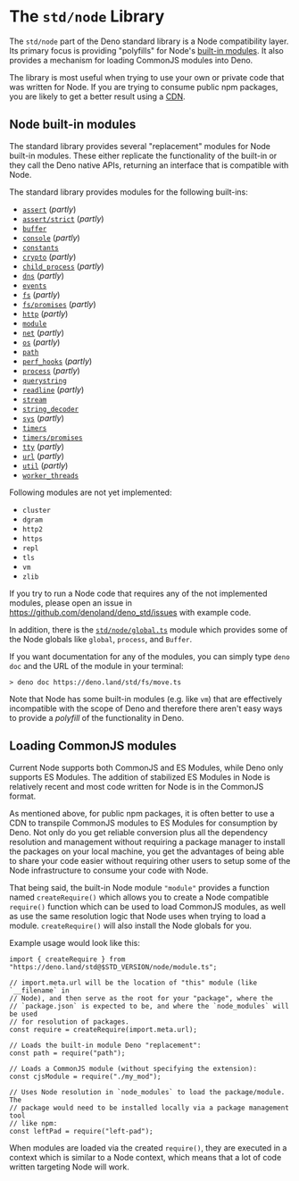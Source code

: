 # The `std/node` Library

The `std/node` part of the Deno standard library is a Node compatibility layer.
Its primary focus is providing "polyfills" for Node's
[built-in modules](https://github.com/denoland/deno_std/tree/main/node#supported-builtins).
It also provides a mechanism for loading CommonJS modules into Deno.

The library is most useful when trying to use your own or private code that was
written for Node. If you are trying to consume public npm packages, you are
likely to get a better result using a [CDN](./cdns.md).

## Node built-in modules

The standard library provides several "replacement" modules for Node built-in
modules. These either replicate the functionality of the built-in or they call
the Deno native APIs, returning an interface that is compatible with Node.

The standard library provides modules for the following built-ins:

- [`assert`](https://deno.land/std/node/assert.ts) (_partly_)
- [`assert/strict`](https://deno.land/std/node/assert/strict.ts) (_partly_)
- [`buffer`](https://deno.land/std/node/buffer.ts)
- [`console`](https://deno.land/std/node/console.ts) (_partly_)
- [`constants`](https://deno.land/std/node/constants.ts)
- [`crypto`](https://deno.land/std/node/crypto.ts) (_partly_)
- [`child_process`](https://deno.land/std/node/child_process.ts) (_partly_)
- [`dns`](https://deno.land/std/node/dns.ts) (_partly_)
- [`events`](https://deno.land/std/node/events.ts)
- [`fs`](https://deno.land/std/node/fs.ts) (_partly_)
- [`fs/promises`](https://deno.land/std/node/fs/promises.ts) (_partly_)
- [`http`](https://deno.land/std/node/http.ts) (_partly_)
- [`module`](https://deno.land/std/node/module.ts)
- [`net`](https://deno.land/std/node/net.ts) (_partly_)
- [`os`](https://deno.land/std/node/os.ts) (_partly_)
- [`path`](https://deno.land/std/node/path.ts)
- [`perf_hooks`](https://deno.land/std/node/perf_hooks.ts) (_partly_)
- [`process`](https://deno.land/std/node/process.ts) (_partly_)
- [`querystring`](https://deno.land/std/node/querystring.ts)
- [`readline`](https://deno.land/std/node/readline.ts) (_partly_)
- [`stream`](https://deno.land/std/node/stream.ts)
- [`string_decoder`](https://deno.land/std/node/string_decoder.ts)
- [`sys`](https://deno.land/std/node/sys.ts) (_partly_)
- [`timers`](https://deno.land/std/node/timers.ts)
- [`timers/promises`](https://deno.land/std/node/timers/promises.ts)
- [`tty`](https://deno.land/std/node/tty.ts) (_partly_)
- [`url`](https://deno.land/std/node/url.ts) (_partly_)
- [`util`](https://deno.land/std/node/util.ts) (_partly_)
- [`worker_threads`](https://deno.land/std/node/worker_threads.ts)

Following modules are not yet implemented:

- `cluster`
- `dgram`
- `http2`
- `https`
- `repl`
- `tls`
- `vm`
- `zlib`

If you try to run a Node code that requires any of the not implemented modules,
please open an issue in https://github.com/denoland/deno_std/issues with example
code.

In addition, there is the
[`std/node/global.ts`](https://deno.land/std/node/global.ts) module which
provides some of the Node globals like `global`, `process`, and `Buffer`.

If you want documentation for any of the modules, you can simply type `deno doc`
and the URL of the module in your terminal:

```
> deno doc https://deno.land/std/fs/move.ts
```

Note that Node has some built-in modules (e.g. like `vm`) that are effectively
incompatible with the scope of Deno and therefore there aren't easy ways to
provide a _polyfill_ of the functionality in Deno.

## Loading CommonJS modules

Current Node supports both CommonJS and ES Modules, while Deno only supports ES
Modules. The addition of stabilized ES Modules in Node is relatively recent and
most code written for Node is in the CommonJS format.

As mentioned above, for public npm packages, it is often better to use a CDN to
transpile CommonJS modules to ES Modules for consumption by Deno. Not only do
you get reliable conversion plus all the dependency resolution and management
without requiring a package manager to install the packages on your local
machine, you get the advantages of being able to share your code easier without
requiring other users to setup some of the Node infrastructure to consume your
code with Node.

That being said, the built-in Node module `"module"` provides a function named
`createRequire()` which allows you to create a Node compatible `require()`
function which can be used to load CommonJS modules, as well as use the same
resolution logic that Node uses when trying to load a module. `createRequire()`
will also install the Node globals for you.

Example usage would look like this:

```ts, ignore
import { createRequire } from "https://deno.land/std@$STD_VERSION/node/module.ts";

// import.meta.url will be the location of "this" module (like `__filename` in
// Node), and then serve as the root for your "package", where the
// `package.json` is expected to be, and where the `node_modules` will be used
// for resolution of packages.
const require = createRequire(import.meta.url);

// Loads the built-in module Deno "replacement":
const path = require("path");

// Loads a CommonJS module (without specifying the extension):
const cjsModule = require("./my_mod");

// Uses Node resolution in `node_modules` to load the package/module. The
// package would need to be installed locally via a package management tool
// like npm:
const leftPad = require("left-pad");
```

When modules are loaded via the created `require()`, they are executed in a
context which is similar to a Node context, which means that a lot of code
written targeting Node will work.
